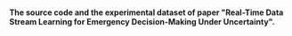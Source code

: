 #### The source code and the experimental dataset of paper "Real-Time Data Stream Learning for Emergency Decision-Making Under Uncertainty".

